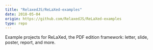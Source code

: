 ```yaml
---
title: "RelaxedJS/ReLaXed-examples"
date: 2018-05-04
origin: https://github.com/RelaxedJS/ReLaXed-examples
type: repo
---
```


Example projects for ReLaXed, the PDF edition framework: letter, slide, poster, report, and more.
